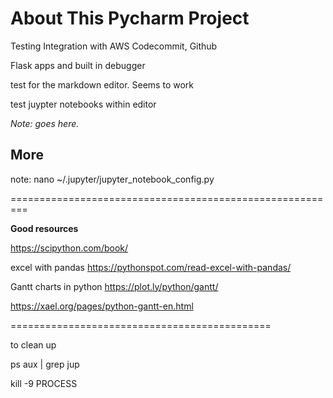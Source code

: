 # About This Pycharm Project 

Testing Integration with AWS Codecommit,  Github

Flask apps  and built in debugger

test for the  markdown editor. Seems to work 

test   juypter notebooks within editor 

*Note: goes here.*

## More

note: 
nano ~/.jupyter/jupyter_notebook_config.py 



=========================================================


**Good resources** 

https://scipython.com/book/

excel with pandas 
https://pythonspot.com/read-excel-with-pandas/

Gantt charts in python 
https://plot.ly/python/gantt/

https://xael.org/pages/python-gantt-en.html


=============================================

to clean up 

ps aux | grep jup


kill -9  PROCESS 

